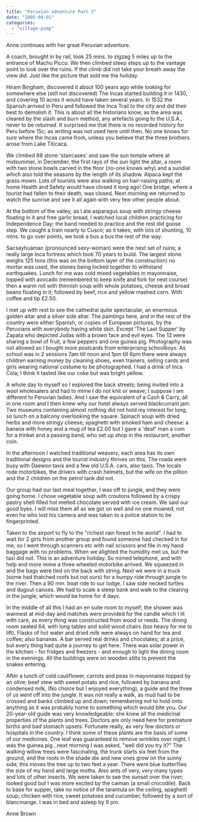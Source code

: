 ```yaml
---
title: "Peruvian adventure Part 3"
date: "2005-04-01"
categories: 
  - "village-pump"
---
```


Anne continues with her great Peruvian adventure.

A coach, brought in by rail, took 25 mins. to zigzag 5 miles up to the entrance of Machu Piccu. We then climbed steep steps up to the vantage point to look over the ruins. If the climb did not take your breath away the view did. Just like the picture that sold me the holiday.

Hiram Bingham, discovered it about 100 years ago while looking for somewhere else (still not discovered) The Incas started building it in 1430, and covering 10 acres it would have taken several years. In 1532 the Spanish arrived in Peru and followed the Inca Trail to the city and did their best to demolish it. This is about all the historians know, as the area was cleared by the slash and burn method, any artefacts going to the U.S.A., never to be returned. It surprised me that there is no recorded history for Peru before 15c; as writing was not used here until then. No one knows for sure where the Incas came from, unless you believe that the three brothers arose from Lake Titicaca.

We climbed 88 stone 'staircases' and saw the sun temple where at midsummer, in December, the first rays of the sun light the altar, a room with two stone bowls carved in the floor (no-one knows why) and a sundial which also told the seasons by the length of its shadow. Alpaca kept the grass mown. Lots of tourists were also walking on hair-raising paths; at home Health and Safety would have closed it long ago! One bridge, where a tourist had fallen to their death, was closed. Next morning we returned to watch the sunrise and see it all again with very few other people about.

At the bottom of the valley, as I ate asparagus soup with stringy cheese floating in it and free garlic bread, I watched local children practicing for Independence Day; the band needed to practice and the rest did goose step. We caught a train nearly to Cusco; as it takes, with lots of shunting, 10 mins. to go over points, we took a bus a bus the rest of the way.

Sacsayhuaman (pronounced sexy-woman) were the next set of ruins; a really large Inca fortress which took 70 years to build. The largest stone weighs 125 tons (this was on the bottom layer of the construction) no mortar was used, the stones being locked together to withstand earthquakes. Lunch for me was cold mixed vegetables in mayonnaise, topped with avocado (remembered to keep knife and fork for next course) then a warm roll with thinnish soup with whole potatoes, cheese and broad beans floating in it; followed by beef, rice and yellow mashed corn. With coffee and tip £2.50.

I met up with rest to see the cathedral quite spectacular, an enormous golden altar and a silver side altar. The paintings here, and in the rest of the country were either Spanish, or copies of European pictures, by the Peruvians with everybody having white skin. Except 'The Last Supper' by Zapata who depicted Judas with a brown face and evil eyes. The 13 were sharing a bowl of fruit, a few peppers and one guinea pig. Photography was not allowed so I bought more postcards from enterprising schoolboys. As school was in 2 sessions 7am till noon and 1pm till 6pm there were always children earning money by cleaning shoes, even trainers, selling cards and girls wearing national costume to be photographed. I had a drink of Inca Cola; I think it tasted like our coke but was bright yellow.

A whole day to myself so I explored the back streets; being invited into a wool wholesalers and had to mime I do not knit or weave; I suppose I am different to Peruvian ladies. And I saw the equivalent of a Cash & Carry, all in one room and I then knew why our hotel always served blackcurrant jam. Two museums containing almost nothing did not hold my interest for long, so lunch on a balcony overlooking the square. Spinach soup with dried herbs and more stringy cheese; spaghetti with smoked ham and cheese: a banana with honey and a mug of tea £2.00 but I gave a 'deaf' man a coin for a trinket and a passing band, who set up shop in the restaurant, another coin.

In the afternoon I watched traditional weavers, each area has its own traditional designs and the tourist industry thrives on this. The roads were busy with Daewoo taxis and a few old U.S.A. cars, also taxis. The locals rode motorbikes, the drivers with crash helmets, but the wife on the pillion and the 2 children on the petrol tank did not.

Our group had our last meal together, I was off to jungle, and they were going home. I chose vegetable soup with croutons followed by a crispy pastry shell filled hot melted chocolate served with ice cream. We said our good byes. I will miss them all as we got on well and no one moaned, not even he who lost his camera and was taken to a police station to be fingerprinted.

Taken to the airport to fly to the "richest rain forest in he world". I had to wait for 2 girls from another group and found someone had checked in for me, so I went through scanners etc with nail scissors and file in my hand baggage with no problems. When we alighted the humidity met us, but the taxi did not. This is an adventure holiday. So mimed telephone, and with help and more mime a three wheeled motorbike arrived. We squeezed in and the bags were tied on the back with string. Next we were in a truck (some had thatched roofs but not ours) for a bumpy ride through jungle to the river. Then a 90 min. boat ride to our lodge. I saw side necked turtles and dugout canoes. We had to scale a steep bank and walk to the clearing in the jungle; which would be home for 4 days.

In the middle of all this I had an en suite room to myself; the shower was warmest at mid-day and matches were provided for the candle which I lit with care, as every thing was constructed from wood or reeds. The dining room seated 64, with long tables and solid wood chairs (too heavy for me to lift). Flasks of hot water and dried milk were always on hand for tea and coffee; also bananas. A bar served real drinks and chocolates; at a price, but every thing had quite a journey to get here. There was solar power in the kitchen - for fridges and freezers - and enough to light the dining room in the evenings. All the buildings were on wooden stilts to prevent the snakes entering.

After a lunch of cold cauliflower, carrots and peas in mayonnaise topped by an olive; beef stew with sweet potato and rice, followed by banana and condensed milk, (No choice but I enjoyed everything), a guide and the three of us went off into the jungle. It was not really a walk, as mud had to be crossed and banks climbed up and down; remembering not to hold onto anything as it was probably home to something which would bite you. Our 20-year-old guide was very knowledgeable; she knew all the medicinal properties of the plants and trees. Doctors are only need here for premature births and bad stomach upsets. Fortunate really, as very few doctors or hospitals in the country. I think some of these plants are the basis of some of our medicines. One leaf was guaranteed to remove wrinkles over night. I was the guinea pig...next morning I was asked, "well did you try it?" The walking willow trees were fascinating, the trunk starts six feet from the ground, and the roots in the shade die and new ones grow on the sunny side; this moves the tree up to two feet a year. There were blue butterflies the size of my hand and large moths. Also ants of very, very many types and lots of other insects. We were taken to see the sunset over the river; looked good but I was more excited by the caiman (a small crocodile). Back to base for supper, take no notice of the tarantula on the ceiling, spaghetti soup; chicken with rice, sweet potatoes and cucumber, followed by a sort of blancmange. I was in bed and asleep by 9 pm.

Anne Brown
